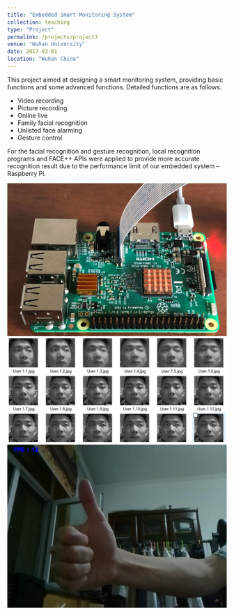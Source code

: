 ```yaml
---
title: "Embedded Smart Monitoring System"
collection: teaching
type: "Project"
permalink: /projects/project3
venue: "Wuhan University"
date: 2017-03-01
location: "Wuhan China"
---
```

This project aimed at designing a smart monitoring system, providing basic functions and some advanced functions. Detailed functions are as follows.

* Video recording
* Picture recording
* Online live
* Family facial recognition 
* Unlisted face alarming
* Gesture control

For the facial recognition and gesture recognition, local recognition programs and FACE++ APIs were applied to provide more accurate recognition result due to the performance limit of our embedded system – Raspberry Pi.

![app3](./app5.png)  ![app4](./app6.png) ![app4](./app7.png) 
